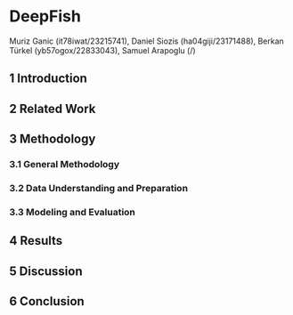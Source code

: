 # DeepFish

Muriz Ganic (it78iwat/23215741), Daniel Siozis (ha04giji/23171488), Berkan Türkel (yb57ogox/22833043), Samuel Arapoglu (/) 

## 1 Introduction

## 2 Related Work

## 3 Methodology
### 3.1 General Methodology
### 3.2 Data Understanding and Preparation
### 3.3 Modeling and Evaluation

## 4 Results

## 5 Discussion

## 6 Conclusion

